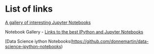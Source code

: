 # List of links

[A gallery of interesting Jupyter Notebooks](https://github.com/jupyter/jupyter/wiki/A-gallery-of-interesting-Jupyter-Notebooks)

Notebook Gallery - [Links to the best IPython and Jupyter Notebooks](http://nb.bianp.net/sort/views/)

[Data Science iython Notebooks(https://github.com/donnemartin/data-science-ipython-notebooks)
